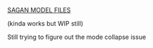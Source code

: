 [SAGAN MODEL FILES](https://drive.google.com/drive/folders/1cOv77t_DH86_Xq5STSri4slQMJWLxwh2?usp=sharing)

(kinda works but WIP still)

Still trying to figure out the mode collapse issue
